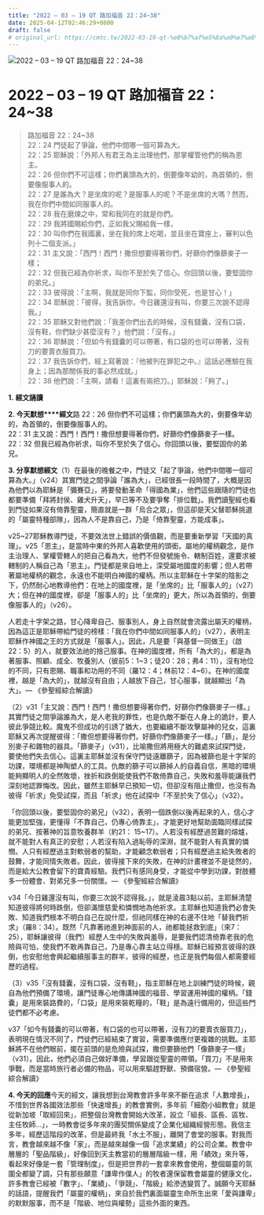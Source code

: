 ```yaml
---
title: "2022 – 03 – 19 QT 路加福音 22：24~38"
date: 2025-04-12T02:46:29+0800
draft: false
# original_url: https://cmtc.tw/2022-03-19-qt-%e8%b7%af%e5%8a%a0%e7%a6%8f%e9%9f%b3-22%ef%bc%9a2438
---
```


![2022 – 03 – 19 QT 路加福音 22：24\~38](/images/qt.jpg   "2022 – 03 – 19 QT 路加福音 22：24\~38")

# 2022 – 03 – 19 QT 路加福音 22：24\~38

> 路加福音 22：24\~38  
> 22：24 門徒起了爭論，他們中間哪一個可算為大。  
> 22：25 耶穌說：「外邦人有君王為主治理他們，那掌權管他們的稱為恩主。  
> 22：26 但你們不可這樣；你們裏頭為大的，倒要像年幼的，為首領的，倒要像服事人的。  
> 22：27 是誰為大？是坐席的呢？是服事人的呢？不是坐席的大嗎？然而，我在你們中間如同服事人的。  
> 22：28 我在磨煉之中，常和我同在的就是你們。  
> 22：29 我將國賜給你們，正如我父賜給我一樣，  
> 22：30 叫你們在我國裏，坐在我的席上吃喝，並且坐在寶座上，審判以色列十二個支派。」  
> 22：31 主又說：「西門！西門！撒但想要得著你們，好篩你們像篩麥子一樣；  
> 22：32 但我已經為你祈求，叫你不至於失了信心。你回頭以後，要堅固你的弟兄。」  
> 22：33 彼得說：「主啊，我就是同你下監，同你受死，也是甘心！」  
> 22：34 耶穌說：「彼得，我告訴你，今日雞還沒有叫，你要三次說不認得我。」  
> 22：35 耶穌又對他們說：「我差你們出去的時候，沒有錢囊，沒有口袋，沒有鞋，你們缺少甚麼沒有？」他們說：「沒有。」  
> 22：36 耶穌說：「但如今有錢囊的可以帶著，有口袋的也可以帶著，沒有刀的要賣衣服買刀。  
> 22：37 我告訴你們，經上寫著說：『他被列在罪犯之中。』這話必應驗在我身上；因為那關係我的事必然成就。」  
> 22：38 他們說：「主啊，請看！這裏有兩把刀。」耶穌說：「夠了。」

**1.** **經文誦讀**

**2. 今天默想****經文**路 22：26 但你們不可這樣；你們裏頭為大的，倒要像年幼的，為首領的，倒要像服事人的。  
22：31 主又說：西門！西門！撒但想要得著你們，好篩你們像篩麥子一樣。  
22：32 但我已經為你祈求，叫你不至於失了信心。你回頭以後，要堅固你的弟兄。

**3. 分享默想經文**（1）在最後的晚餐之中，門徒又「起了爭論，他們中間哪一個可算為大。」（v24）其實門徒之間爭論「誰為大」，已經很長一段時間了，大概是因為他們以為耶穌是「彌賽亞」，將要發動革命「得國為業」，他們這些跟隨的門徒也都要準備「拜將封侯、雞犬升天」，早已等不及要爭奪「排位戰」。我們讀聖經也看到門徒如果沒有倚靠聖靈，簡直就是一群「烏合之眾」，但這卻是天父替耶穌挑選的「屬靈特種部隊」，因為人不是靠自己，乃是「倚靠聖靈，方能成事」。

v25\~27耶穌教導門徒，不要效法世上錯誤的價值觀，而是要重新學習「天國的真理」。v25「恩主」，是當時中東的外邦人喜歡使用的頭銜。屬地的權柄觀念，是作主治理人、掌權管轄人的把自己看為大，他們不但發號施令、轄制百姓，還要求被轄制的人稱自己為「恩主」。門徒都是來自地上，深受屬地國度的影響；但人若帶著屬地權柄的觀念，永遠也不能明白神國的權柄。所以主耶穌在十字架的陰影之下，仍然耐心地教導他們：在地上的國度裡，是「坐席的」比「服事人的」（v27）大；但在神的國度裡，卻是「服事人的」比「坐席的」更大，所以為首領的，倒要像服事人的」（v26）。

人若走十字架之路，甘心降卑自己、服事別人，身上自然就會流露出屬天的權柄，因為這正是耶穌帶給門徒的榜樣：「我在你們中間如同服事人的」（v27），表明主耶穌作神國之王的方式就是「服事人」。因此，凡是要「與基督一同做王」（啟22：5）的人，就要效法祂的捨己服事。在神的國度裡，所有「為大的」，都是為著服事、照顧、成全、牧養別人（彼前5：1\~3；徒20：28；弗4：11），沒有地位的不同，只有恩賜、職事和功用的不同（羅12：4；林前12：4\~6）。在神的國度裡，越是「為大的」，就越沒有自由；人越放下自己，甘心服事，就越顯出「為大」。— 《參聖經綜合解讀》

（2）v31「主又說：西門！西門！撒但想要得著你們，好篩你們像篩麥子一樣。」其實門徒之間爭論誰為大，是人老我的罪性，也是仇敵不斷在人身上的詭計，要人彼此爭競比較。魔鬼不但成功的引誘了猶大，也要繼續不斷攻擊屬神的兒女，這裏耶穌又再次提醒彼得：「撒但想要得著你們，好篩你們像篩麥子一樣。」「篩」，是分別麥子和雜物的器具。「篩麥子」（v31），比喻撒但將用極大的難處來試探門徒，要使他們失去信心。這裏主耶穌並沒有保守門徒遠離篩子，因為被篩也是十字架的功課，環境都是神陶塑人的工具。仇敵的篩子可以篩掉人的自義自信，黑暗的環境能夠顯明人的全然敗壞，挫折和跌倒能使我們不敢倚靠自己，失敗和羞辱能讓我們深刻地認罪悔改。因此，雖然主耶穌早已預知一切，但卻沒有阻止撒但，也沒有為彼得「祈求」免受試探，而且「祈求」他在試探中「不至於失了信心」（v32）。

「你回頭以後，要堅固你的弟兄」（v32），表明一個跌倒以後再起來的人，信心才能更加堅強，更懂得「不靠自己，仍專心倚靠主」，才能更好地幫助面臨同樣試探的弟兄、按著神的旨意牧養群羊（約21： 15\~17）。人若沒有經歷過苦難的熔爐，就不能對人有真正的安慰；人若沒有陷入過恥辱的深淵，就不能對人有真實的憐憫。人只有經歷過主對軟弱者的幫助，才能顧念軟弱者；只有經歷過主給失敗者的鼓舞，才能同情失敗者。因此，彼得接下來的失敗，在神的計畫裡並不是徒然的，而是給大公教會留下的寶貴經驗。我們只有感同身受，才能從中學到功課，對肢體多一份體會、對弟兄多一份關懷。— 《參聖經綜合解讀》

v34「今日雞還沒有叫，你要三次說不認得我。」，就是淩晨3點以前。主耶穌清楚知道彼得將何時跌倒，但卻滿懷慈愛和憐憫地為他祈求。主耶穌也知道我們必會失敗、知道我們根本不明白自己在說什麼，但祂同樣在神的右邊不住地「替我們祈求」（羅8：34）。既然「凡靠著祂進到神面前的人，祂都能拯救到底」（來7：25），耶穌讓彼得（我們）經歷人生中的失敗與羞辱，是要我們認清倚靠老我的危險與可怕，使我們不敢再靠自己，乃是專心靠主站立得穩。耶穌已經預言彼得的跌倒，也安慰他會興起繼續服事主的群羊，彼得的經歷，也正是我們每個人都需要經歷的過程。

（3）v35「沒有錢囊，沒有口袋，沒有鞋」，指主耶穌在地上訓練門徒的時候，親自為他們預備了環境，讓門徒專心地傳講神國的福音、學習運用神國的權柄。「錢囊」是用來裝路費的，「口袋」是用來裝乾糧的，「鞋」是為遠行備用的，但這些門徒們都不必考慮。

v37「如今有錢囊的可以帶著，有口袋的也可以帶著，沒有刀的要賣衣服買刀」，表明現在情況不同了，門徒們已經結束了實習，需要準備應付更複雜的挑戰。主耶穌將不在他們眼前，擺在前頭的是危險與試探，撒但要篩他們「像篩麥子一樣」（v31）。因此，他們必須自己做好準備，學習跟從聖靈的帶領。「買刀」不是用來爭戰，而是當時旅行者必備的物品，可以用來驅趕野獸、預備宿營。— 《參聖經綜合解讀》

**4. 今天的回應**今天的經文，讓我想到台灣教會許多年來不斷在追求「人數增長」，不惜到世界各國效法那些「快速增長」的教會實例，多年前「細胞小組教會」就是從新加坡「取經回來」，把整個台灣教會開始大改革，設立「組長、區長、區牧、主任牧師…」，一時教會從多年來的團契關係變成了企業化組織經營形態。我信主多年，經歷這階段的改革，但是最終我「水土不服」，離開了會堂的服事。對我而言，教會越來越不像「家」，而是越來越像一個「追求業績」的公司企業。教會中層層的「聖品階級」，好像回到天主教當初的層層階級一樣，用「績效」來升等，看起來好像是一套「管理制度」，但是把世界的一套拿來教會使用，整個屬靈的氛圍全都變了調，只有那些願意「謙卑作僕人」的牧者還保留教會屬靈的健康文化，許多教會已經被「數字」、「業績」、「爭競」、「階級」給滲透變質了。誠願今天耶穌的話語，提醒我們「屬靈的權柄」，來自於我們裏面屬靈生命所生出來「愛與謙卑」的默默服事，而不是「階級、地位與權勢」這些外面的東西。